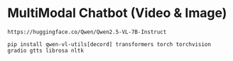 # MultiModal Chatbot (Video & Image)

```
https://huggingface.co/Qwen/Qwen2.5-VL-7B-Instruct
```

```
pip install qwen-vl-utils[decord] transformers torch torchvision gradio gtts librosa nltk
```
